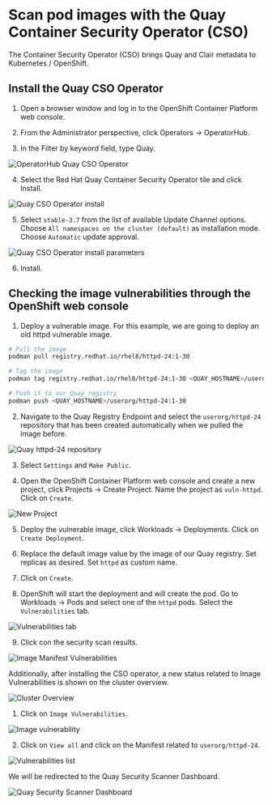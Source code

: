 # Scan pod images with the Quay Container Security Operator (CSO)

The Container Security Operator (CSO) brings Quay and Clair metadata to Kubernetes / OpenShift.

## Install the Quay CSO Operator

1. Open a browser window and log in to the OpenShift Container Platform web console.

2. From the Administrator perspective, click Operators → OperatorHub.

3. In the Filter by keyword field, type Quay. 

![OperatorHub Quay CSO Operator](img/operatorhub-quay.png)

4. Select the Red Hat Quay Container Security Operator tile and click Install.

![Quay CSO Operator install](img/cso-install.png)

5. Select `stable-3.7` from the list of available Update Channel options. Choose `All namespaces on the cluster (default)` as installation mode. Choose `Automatic` update approval.

![Quay CSO Operator install parameters](img/cso-install-params.png)

6. Install.

## Checking the image vulnerabilities through the OpenShift web console

1. Deploy a vulnerable image. For this example, we are going to deploy an old httpd vulnerable image.

```sh
# Pull the image
podman pull registry.redhat.io/rhel8/httpd-24:1-30

# Tag the image
podman tag registry.redhat.io/rhel8/httpd-24:1-30 <QUAY_HOSTNAME>/userorg/httpd-24:1-30

# Push it to our Quay registry
podman push <QUAY_HOSTNAME>/userorg/httpd-24:1-30
```

2. Navigate to the Quay Registry Endpoint and select the `userorg/httpd-24` repository that has been created automatically when we pulled the image before.

![Quay httpd-24 repository](img/httpd24-repo.png)

3. Select `Settings` and `Make Public`.

4. Open the OpenShift Container Platform web console and create a new project, click Projects → Create Project. Name the project as `vuln-httpd`. Click on `Create`.

![New Project](img/vulnhttpd-project.png)

5. Deploy the vulnerable image, click Workloads → Deployments. Click on `Create Deployment`.

6. Replace the default image value by the image of our Quay registry. Set replicas as desired. Set `httpd` as custom name.

7. Click on `Create`.

8. OpenShift will start the deployment and will create the pod. Go to Workloads → Pods and select one of the `httpd` pods. Select the `Vulnerabilities` tab.

![Vulnerabilities tab](img/vuln-tab.png)

9. Click con the security scan results.

![Image Manifest Vulnerabilities](img/vulnimgmanifest.png)

Additionally, after installing the CSO operator, a new status related to Image Vulnerabilities is shown on the cluster overview.

![Cluster Overview](img/overview.png)

1. Click on `Image Vulnerabilities`.

![Image vulnerability](img/vuln.png)

2. Click on `View all` and click on the Manifest related to `userorg/httpd-24`.

![Vulnerabilities list](img/vulnlist.png)

We will be redirected to the Quay Security Scanner Dashboard.

![Quay Security Scanner Dashboard](img/quayredirect.png)
